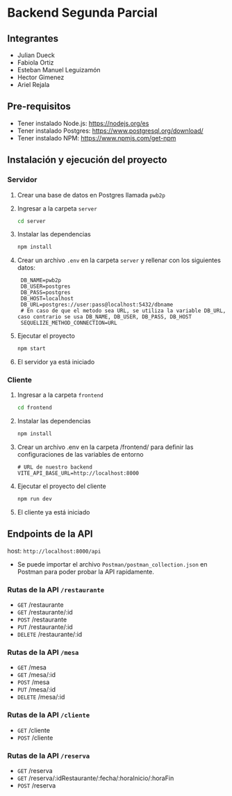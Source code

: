 # Backend Segunda Parcial

## Integrantes

+ Julian Dueck
+ Fabiola Ortiz
+ Esteban Manuel Leguizamón
+ Hector Gimenez
+ Ariel Rejala

## Pre-requisitos

+ Tener instalado Node.js: <https://nodejs.org/es>
+ Tener instalado Postgres: <https://www.postgresql.org/download/>
+ Tener instalado NPM: <https://www.npmjs.com/get-npm>

## Instalación y ejecución del proyecto

### Servidor

1. Crear una base de datos en Postgres llamada `pwb2p`
2. Ingresar a la carpeta `server`

   ```sh
   cd server
   ```

3. Instalar las dependencias

   ```sh
   npm install
   ```

4. Crear un archivo `.env` en la carpeta `server` y rellenar con los siguientes datos:

   ```env
    DB_NAME=pwb2p
    DB_USER=postgres
    DB_PASS=postgres
    DB_HOST=localhost
    DB_URL=postgres://user:pass@localhost:5432/dbname
    # En caso de que el metodo sea URL, se utiliza la variable DB_URL, caso contrario se usa DB_NAME, DB_USER, DB_PASS, DB_HOST
    SEQUELIZE_METHOD_CONNECTION=URL
    ```

5. Ejecutar el proyecto

    ```sh
    npm start
    ```

6. El servidor ya está iniciado

### Cliente

1. Ingresar a la carpeta `frontend`

   ```sh
   cd frontend
   ```

2. Instalar las dependencias

    ```sh
    npm install
    ```

3. Crear un archivo .env en la carpeta /frontend/ para definir las configuraciones de las variables de entorno

    ```env
    # URL de nuestro backend 
    VITE_API_BASE_URL=http://localhost:8000
    ```

4. Ejecutar el proyecto del cliente

    ```sh
    npm run dev
    ```

5. El cliente ya está iniciado

## Endpoints de la API

host: `http://localhost:8000/api`

+ Se puede importar el archivo `Postman/postman_collection.json` en Postman para poder probar la API rapidamente.

### Rutas de la API `/restaurante`

+ `GET` /restaurante
+ `GET` /restaurante/:id
+ `POST` /restaurante
+ `PUT` /restaurante/:id
+ `DELETE` /restaurante/:id

### Rutas de la API `/mesa`

+ `GET` /mesa
+ `GET` /mesa/:id
+ `POST` /mesa
+ `PUT` /mesa/:id
+ `DELETE` /mesa/:id

### Rutas de la API `/cliente`

+ `GET` /cliente
+ `POST` /cliente

### Rutas de la API `/reserva`

+ `GET` /reserva
+ `GET` /reserva/:idRestaurante/:fecha/:horaInicio/:horaFin
+ `POST` /reserva
